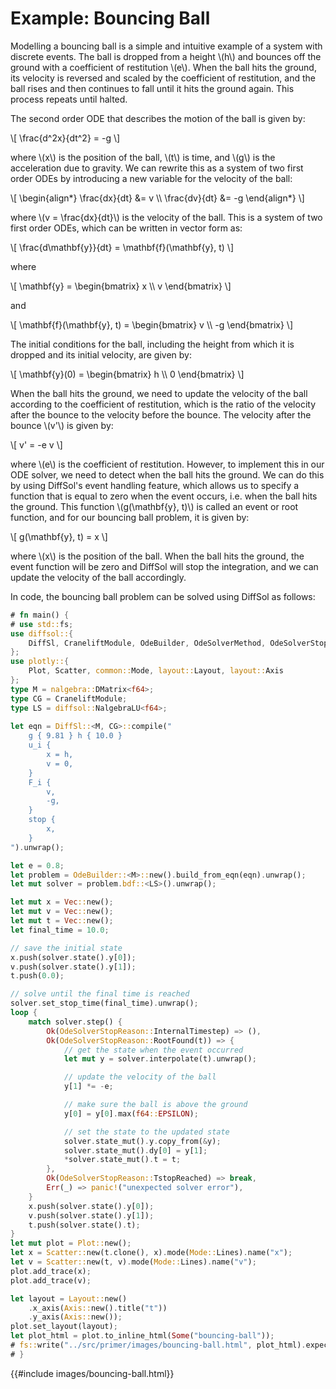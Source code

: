 # Example: Bouncing Ball

Modelling a bouncing ball is a simple and intuitive example of a system with discrete events. The ball is dropped from a height \\(h\\) and bounces off the ground with a coefficient of restitution \\(e\\). When the ball hits the ground, its velocity is reversed and scaled by the coefficient of restitution, and the ball rises and then continues to fall until it hits the ground again. This process repeats until halted.

The second order ODE that describes the motion of the ball is given by:

\\[
\frac{d^2x}{dt^2} = -g
\\]

where \\(x\\) is the position of the ball, \\(t\\) is time, and \\(g\\) is the acceleration due to gravity. We can rewrite this as a system of two first order ODEs by introducing a new variable for the velocity of the ball:

\\[
\begin{align*}
\frac{dx}{dt} &= v \\\\
\frac{dv}{dt} &= -g
\end{align*}
\\]

where \\(v = \frac{dx}{dt}\\) is the velocity of the ball. This is a system of two first order ODEs, which can be written in vector form as:

\\[
\frac{d\mathbf{y}}{dt} = \mathbf{f}(\mathbf{y}, t)
\\]

where

\\[
\mathbf{y} = \begin{bmatrix} x \\\\ v \end{bmatrix}
\\]

and

\\[
\mathbf{f}(\mathbf{y}, t) = \begin{bmatrix} v \\\\ -g \end{bmatrix}
\\]

The initial conditions for the ball, including the height from which it is dropped and its initial velocity, are given by:

\\[
\mathbf{y}(0) = \begin{bmatrix} h \\\\ 0 \end{bmatrix}
\\]

When the ball hits the ground, we need to update the velocity of the ball according to the coefficient of restitution, which is the ratio of the velocity after the bounce to the velocity before the bounce. The velocity after the bounce \\(v'\\) is given by:

\\[
v' = -e v
\\]

where \\(e\\) is the coefficient of restitution. However, to implement this in our ODE solver, we need to detect when the ball hits the ground. We can do this by using DiffSol's event handling feature, which allows us to specify a function that is equal to zero when the event occurs, i.e. when the ball hits the ground. This function \\(g(\mathbf{y}, t)\\) is called an event or root function, and for our bouncing ball problem, it is given by:

\\[
g(\mathbf{y}, t) = x
\\]

where \\(x\\) is the position of the ball. When the ball hits the ground, the event function will be zero and DiffSol will stop the integration, and we can update the velocity of the ball accordingly.

In code, the bouncing ball problem can be solved using DiffSol as follows:

```rust
# fn main() {
# use std::fs;
use diffsol::{
    DiffSl, CraneliftModule, OdeBuilder, OdeSolverMethod, OdeSolverStopReason,
};
use plotly::{
    Plot, Scatter, common::Mode, layout::Layout, layout::Axis
};
type M = nalgebra::DMatrix<f64>;
type CG = CraneliftModule;
type LS = diffsol::NalgebraLU<f64>;
        
let eqn = DiffSl::<M, CG>::compile("
    g { 9.81 } h { 10.0 }
    u_i {
        x = h,
        v = 0,
    }
    F_i {
        v,
        -g,
    }
    stop {
        x,
    }
").unwrap();

let e = 0.8;
let problem = OdeBuilder::<M>::new().build_from_eqn(eqn).unwrap();
let mut solver = problem.bdf::<LS>().unwrap();

let mut x = Vec::new();
let mut v = Vec::new();
let mut t = Vec::new();
let final_time = 10.0;

// save the initial state
x.push(solver.state().y[0]);
v.push(solver.state().y[1]);
t.push(0.0);

// solve until the final time is reached
solver.set_stop_time(final_time).unwrap();
loop {
    match solver.step() {
        Ok(OdeSolverStopReason::InternalTimestep) => (),
        Ok(OdeSolverStopReason::RootFound(t)) => {
            // get the state when the event occurred
            let mut y = solver.interpolate(t).unwrap();

            // update the velocity of the ball
            y[1] *= -e;

            // make sure the ball is above the ground
            y[0] = y[0].max(f64::EPSILON);

            // set the state to the updated state
            solver.state_mut().y.copy_from(&y);
            solver.state_mut().dy[0] = y[1];
            *solver.state_mut().t = t;
        },
        Ok(OdeSolverStopReason::TstopReached) => break,
        Err(_) => panic!("unexpected solver error"),
    }
    x.push(solver.state().y[0]);
    v.push(solver.state().y[1]);
    t.push(solver.state().t);
}
let mut plot = Plot::new();
let x = Scatter::new(t.clone(), x).mode(Mode::Lines).name("x");
let v = Scatter::new(t, v).mode(Mode::Lines).name("v");
plot.add_trace(x);
plot.add_trace(v);

let layout = Layout::new()
    .x_axis(Axis::new().title("t"))
    .y_axis(Axis::new());
plot.set_layout(layout);
let plot_html = plot.to_inline_html(Some("bouncing-ball"));
# fs::write("../src/primer/images/bouncing-ball.html", plot_html).expect("Unable to write file");
# }
```
{{#include images/bouncing-ball.html}}